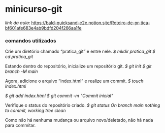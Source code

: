 # minicurso-git
*link da aula:*
https://bald-quicksand-e2e.notion.site/Roteiro-de-pr-tica-bf601afe683e4ab9bdfd204f266aa1fe


### comandos utilizados 

Crie um diretório chamado “pratica_git” e entre nele.
*$ mkdir pratica_git
$ cd pratica_git*

Estando dentro do repositório, inicialize um repositório git.
*$ git init
$ git branch -M main*

Agora, adicione o arquivo “index.html” e realize um commit.
*$ touch index.html*

*$ git add index.html
$ git commit -m "Commit inicial"*

Verifique o status do repositório criado.
*$ git status
On branch main
nothing to commit, working tree clean*

Como não há nenhuma mudança ou arquivo novo/deletado, não há nada para commitar.

